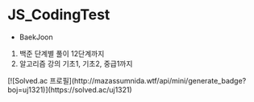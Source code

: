 # JS_CodingTest

- BaekJoon
1. 백준 단계별 풀이 12단계까지
2. 알고리즘 강의 기초1, 기초2, 중급1까지

<p align>[![Solved.ac 프로필](http://mazassumnida.wtf/api/mini/generate_badge?boj=uj1321)](https://solved.ac/uj1321)</p>

